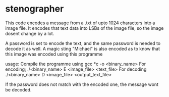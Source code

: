 # stenographer

This code encodes a message from a .txt of upto 1024 characters into a image file.
It encodes that text data into LSBs of the image file, so the image dosent change by a lot.

A password is set to encode the text, and the same password is needed to decode it as well.
A magic sting "Michael" is also encoded as to know that this image was encoded using this programme

usage:
Compile the programme using gcc *c -o <binary_name>
For encoding;
./<binary_name> E <image_file> <text_file> <password>
For decoding
./<binary_name> D <image_file> <output_text_file> <password>

If the password does not match with the encoded one, the message wont be decoded.
